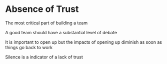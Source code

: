 # Absence of Trust
The most critical part of building a team

A good team should have a substantial level of debate

It is important to open up but the impacts of opening up diminish as soon as things go back to work

Silence is a indicator of a lack of trust